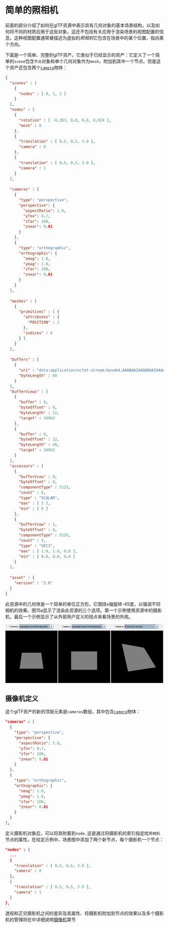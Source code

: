 # 简单的照相机

前面的部分介绍了如何在glTF资源中表示具有几何对象的基本场景结构，以及如何将不同的材质应用于这些对象。这还不包括有关应用于渲染场景的视图配置的信息。这种视图配置通常被描述为虚拟的*照相机*它包含在场景中的某个位置，指向某个方向。

下面是一个简单、完整的glTF资产。它类似于已经显示的资产：它定义了一个简单的`scene`包含`节点`对象和单个几何对象作为`mesh`，附加到其中一个节点。但是这个资产还包含两个[`camera`](https://github.com/KhronosGroup/glTF/tree/master/specification/2.0/#reference-camera)物体：

```json
{
  "scenes" : [
    {
      "nodes" : [ 0, 1, 2 ]
    }
  ],
  "nodes" : [
    {
      "rotation" : [ -0.383, 0.0, 0.0, 0.924 ],
      "mesh" : 0
    },
    {
      "translation" : [ 0.5, 0.5, 3.0 ],
      "camera" : 0
    },
    {
      "translation" : [ 0.5, 0.5, 3.0 ],
      "camera" : 1
    }
  ],

  "cameras" : [
    {
      "type": "perspective",
      "perspective": {
        "aspectRatio": 1.0,
        "yfov": 0.7,
        "zfar": 100,
        "znear": 0.01
      }
    },
    {
      "type": "orthographic",
      "orthographic": {
        "xmag": 1.0,
        "ymag": 1.0,
        "zfar": 100,
        "znear": 0.01
      }
    }
  ],

  "meshes" : [
    {
      "primitives" : [ {
        "attributes" : {
          "POSITION" : 1
        },
        "indices" : 0
      } ]
    }
  ],

  "buffers" : [
    {
      "uri" : "data:application/octet-stream;base64,AAABAAIAAQADAAIAAAAAAAAAAAAAAAAAAACAPwAAAAAAAAAAAAAAAAAAgD8AAAAAAACAPwAAgD8AAAAA",
      "byteLength" : 60
    }
  ],
  "bufferViews" : [
    {
      "buffer" : 0,
      "byteOffset" : 0,
      "byteLength" : 12,
      "target" : 34963
    },
    {
      "buffer" : 0,
      "byteOffset" : 12,
      "byteLength" : 48,
      "target" : 34962
    }
  ],
  "accessors" : [
    {
      "bufferView" : 0,
      "byteOffset" : 0,
      "componentType" : 5123,
      "count" : 6,
      "type" : "SCALAR",
      "max" : [ 3 ],
      "min" : [ 0 ]
    },
    {
      "bufferView" : 1,
      "byteOffset" : 0,
      "componentType" : 5126,
      "count" : 4,
      "type" : "VEC3",
      "max" : [ 1.0, 1.0, 0.0 ],
      "min" : [ 0.0, 0.0, 0.0 ]
    }
  ],

  "asset" : {
    "version" : "2.0"
  }
}

```

此资源中的几何体是一个简单的单位正方形。它围绕x轴旋转-45度，以强调不同相机的效果。图15a显示了渲染此资源的三个选项。第一个示例使用资源中的摄影机。最后一个示例显示了从外部用户定义的视点来看场景的外观。

![](images/cameras.png)

## 摄像机定义

这个glTF资产的新的顶层元素是`cameras`数组，其中包含[`camera`](https://github.com/KhronosGroup/glTF/tree/master/specification/2.0/#reference-camera)物体：

```json
"cameras" : [
  {
    "type": "perspective",
    "perspective": {
      "aspectRatio": 1.0,
      "yfov": 0.7,
      "zfar": 100,
      "znear": 0.01
    }
  },
  {
    "type": "orthographic",
    "orthographic": {
      "xmag": 1.0,
      "ymag": 1.0,
      "zfar": 100,
      "znear": 0.01
    }
  }
],

```

定义摄影机对象后，可以将其附着到`node`. 这是通过将摄影机的索引指定给`照相机`节点的属性。在给定示例中，场景图中添加了两个新节点，每个摄影机一个节点：

```json
"nodes" : {
  ...
  {
    "translation" : [ 0.5, 0.5, 3.0 ],
    "camera" : 0
  },
  {
    "translation" : [ 0.5, 0.5, 3.0 ],
    "camera" : 1
  }
},

```

透视和正交摄影机之间的差异及其属性、将摄影机附加到节点的效果以及多个摄影机的管理将在中详细说明[摄像机](cameras.md)第节

